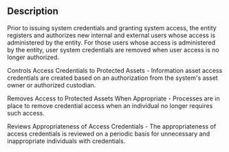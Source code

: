 ## Description

Prior to issuing system credentials and granting system access, the entity registers and authorizes new internal and external users whose access is administered by the entity. For those users whose access is administered by the entity, user system credentials are removed when user access is no longer authorized.

Controls Access Credentials to Protected Assets - Information asset access credentials are created based on an authorization from the system's asset owner or authorized custodian.

Removes Access to Protected Assets When Appropriate - Processes are in place to remove credential access when an individual no longer requires such access.

Reviews Appropriateness of Access Credentials - The appropriateness of access credentials is reviewed on a periodic basis for unnecessary and inappropriate individuals with credentials.
